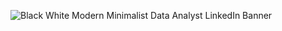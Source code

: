 ![Black   White Modern Minimalist Data Analyst LinkedIn Banner](https://user-images.githubusercontent.com/115717016/232571877-d5298026-009c-4920-848e-8341cc82853f.png)

